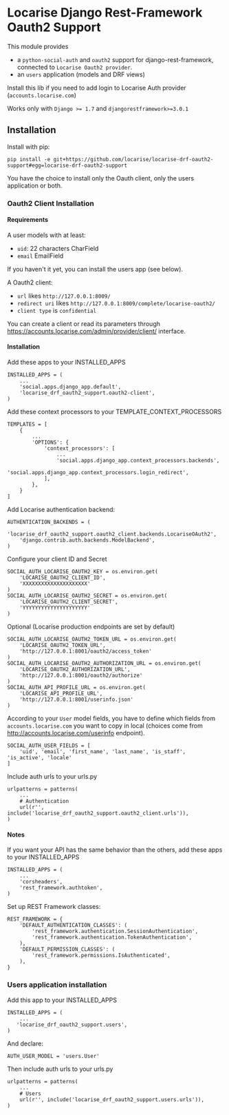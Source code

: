 # Locarise Django Rest-Framework Oauth2 Support

This module provides

* a `python-social-auth` and `oauth2` support for django-rest-framework,
connected to `Locarise Oauth2 provider`.
* an `users` application (models and DRF views)

Install this lib if you need to add login to Locarise Auth provider
(`accounts.locarise.com`)

Works only with `Django >= 1.7` and `djangorestframework>=3.0.1`

## Installation

Install with pip:
```
pip install -e git+https://github.com/locarise/locarise-drf-oauth2-support#egg=locarise-drf-oauth2-support
```

You have the choice to install only the Oauth client, only the users
application or both.

### Oauth2 Client Installation

#### Requirements

A user models with at least:
* `uid`: 22 characters CharField
* `email` EmailField

If you haven't it yet, you can install the users app (see below).

A Oauth2 client:
* `url` likes `http://127.0.0.1:8009/`
* `redirect uri` likes `http://127.0.0.1:8009/complete/locarise-oauth2/`
* `client type` is `confidential`

You can create a client or read its parameters through
https://accounts.locarise.com/admin/provider/client/ interface.

#### Installation

Add these apps to your INSTALLED_APPS

```
INSTALLED_APPS = (
    ...
    'social.apps.django_app.default',
    'locarise_drf_oauth2_support.oauth2-client',
)
```

Add these context processors to your TEMPLATE_CONTEXT_PROCESSORS

```
TEMPLATES = [
    {
        ...
        'OPTIONS': {
            'context_processors': [
                ...
                'social.apps.django_app.context_processors.backends',
                'social.apps.django_app.context_processors.login_redirect',
            ],
        },
    }
]
```

Add Locarise authentication backend:
```
AUTHENTICATION_BACKENDS = (
    'locarise_drf_oauth2_support.oauth2_client.backends.LocariseOAuth2',
    'django.contrib.auth.backends.ModelBackend',
)
```

Configure your client ID and Secret
```
SOCIAL_AUTH_LOCARISE_OAUTH2_KEY = os.environ.get(
    'LOCARISE_OAUTH2_CLIENT_ID',
    'XXXXXXXXXXXXXXXXXXXXX'
)
SOCIAL_AUTH_LOCARISE_OAUTH2_SECRET = os.environ.get(
    'LOCARISE_OAUTH2_CLIENT_SECRET',
    'YYYYYYYYYYYYYYYYYYYYY'
)
```

Optional (Locarise production endpoints are set by default)

```
SOCIAL_AUTH_LOCARISE_OAUTH2_TOKEN_URL = os.environ.get(
    'LOCARISE_OAUTH2_TOKEN_URL',
    'http://127.0.0.1:8001/oauth2/access_token'
)
SOCIAL_AUTH_LOCARISE_OAUTH2_AUTHORIZATION_URL = os.environ.get(
    'LOCARISE_OAUTH2_AUTHORIZATION_URL',
    'http://127.0.0.1:8001/oauth2/authorize'
)
SOCIAL_AUTH_API_PROFILE_URL = os.environ.get(
    'LOCARISE_API_PROFILE_URL',
    'http://127.0.0.1:8001/userinfo.json'
)
```

According to your `User` model fields, you have to define which fields from
`accounts.locarise.com` you want to copy in local (choices come from
http://accounts.locarise.com/userinfo endpoint).
```
SOCIAL_AUTH_USER_FIELDS = [
    'uid', 'email', 'first_name', 'last_name', 'is_staff', 'is_active', 'locale'
]
```

Include auth urls to your urls.py

```
urlpatterns = patterns(
    ...
    # Authentication
    url(r'', include('locarise_drf_oauth2_support.oauth2_client.urls')),
)
```

#### Notes

If you want your API has the same behavior than the others, add these apps
to your INSTALLED_APPS

```
INSTALLED_APPS = (
    ...
    'corsheaders',
    'rest_framework.authtoken',
)
```

Set up REST Framework classes:

```
REST_FRAMEWORK = {
    'DEFAULT_AUTHENTICATION_CLASSES': (
        'rest_framework.authentication.SessionAuthentication',
        'rest_framework.authentication.TokenAuthentication',
    ),
    'DEFAULT_PERMISSION_CLASSES': (
        'rest_framework.permissions.IsAuthenticated',
    ),
}
```

### Users application installation

Add this app to your INSTALLED_APPS

```
INSTALLED_APPS = (
    ...
   'locarise_drf_oauth2_support.users',
)
```

And declare:

```
AUTH_USER_MODEL = 'users.User'
```

Then include auth urls to your urls.py

```
urlpatterns = patterns(
    ...
    # Users
    url(r'', include('locarise_drf_oauth2_support.users.urls')),
)
```




